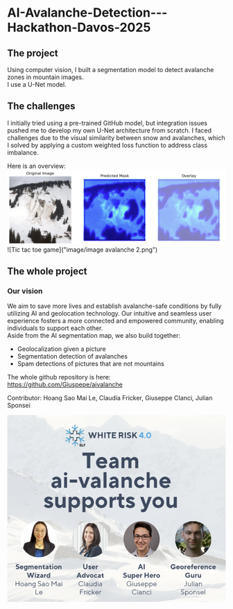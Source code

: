 # AI-Avalanche-Detection---Hackathon-Davos-2025

## The project
Using computer vision, I built a segmentation model to detect avalanche zones in mountain images.  
I use a U-Net model.

## The challenges 
I initially tried using a pre-trained GitHub model, but integration issues pushed me to develop my own U-Net architecture from scratch. I faced challenges due to the visual similarity between snow and avalanches, which I solved by applying a custom weighted loss function to address class imbalance.

Here is an overview:
![Tic tac toe game](image/image-avalanche.png)  
![Tic tac toe game]("image/image avalanche 2.png")

## The whole project 
### Our vision
We aim to save more lives and establish avalanche-safe conditions by fully utilizing AI and geolocation technology. Our intuitive and seamless user experience fosters a more connected and empowered community, enabling individuals to support each other.  
Aside from the AI segmentation map, we also build together: 

* Geolocalization given a picture 
* Segmentation detection of avalanches
* Spam detections of pictures that are not mountains

The whole github repository is here: https://github.com/Giuspepe/aivalanche 

Contributor: Hoang Sao Mai Le, Claudia Fricker, Giuseppe CIanci, Julian Sponsei  

![Tic tac toe game](image/team.png)
